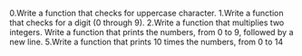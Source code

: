 0.Write a function that checks for uppercase character.
1.Write a function that checks for a digit (0 through 9).
2.Write a function that multiplies two integers.
Write a function that prints the numbers, from 0 to 9, followed by a new line.
5.Write a function that prints 10 times the numbers, from 0 to 14
